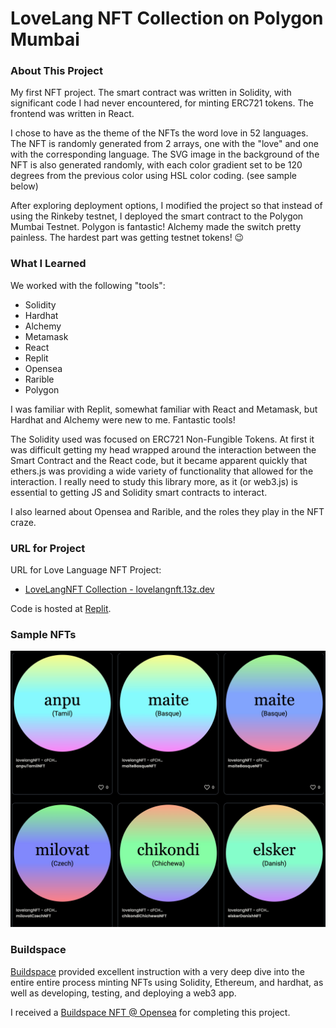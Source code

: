 # LoveLang NFT Collection on Polygon Mumbai

### About This Project

My first NFT project. The smart contract was written in Solidity, with significant code I had never encountered, for minting ERC721 tokens. The frontend was written in React.

I chose to have as the theme of the NFTs the word love in 52 languages. The NFT is randomly generated from 2 arrays, one with the "love" and one with the corresponding language. The SVG image in the background of the NFT is also generated randomly, with each color gradient set to be 120 degrees from the previous color using HSL color coding. (see sample below)

After exploring deployment options, I modified the project so that instead of using the Rinkeby testnet, I deployed the smart contract to the Polygon Mumbai Testnet. Polygon is fantastic! Alchemy made the switch pretty painless. The hardest part was getting testnet tokens! 😉

### What I Learned

We worked with the following "tools":
- Solidity
- Hardhat
- Alchemy
- Metamask
- React
- Replit
- Opensea
- Rarible
- Polygon

I was familiar with Replit, somewhat familiar with React and Metamask, but Hardhat and Alchemy were new to me. Fantastic tools!

The Solidity used was focused on ERC721 Non-Fungible Tokens. At first it was difficult getting my head wrapped around the interaction between the Smart Contract and the React code, but it became apparent quickly that ethers.js was providing a wide variety of functionality that allowed for the interaction. I really need to study this library more, as it (or web3.js) is essential to getting JS and Solidity smart contracts to interact. 

I also learned about Opensea and Rarible, and the roles they play in the NFT craze.

### URL for Project

URL for Love Language NFT Project:
- [LoveLangNFT Collection - lovelangnft.13z.dev](https://lovelangnft.13z.dev)

Code is hosted at [Replit](https://replit.com).

### Sample NFTs

![Love Language NFTs](sample_images/sample_love_language_nfts.jpg)

### Buildspace

[Buildspace](https://buildspace.so) provided excellent instruction with a very deep dive into the entire entire process minting NFTs using Solidity, Ethereum, and hardhat, as well as developing, testing, and deploying a web3 app.  

I received a [Buildspace NFT @ Opensea](https://opensea.io/assets/matic/0x3cd266509d127d0eac42f4474f57d0526804b44e/4643) for completing this project.